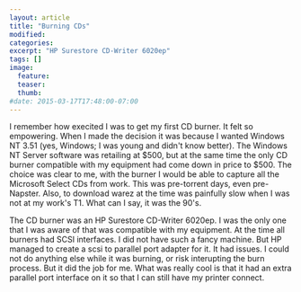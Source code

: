 ```yaml
---
layout: article
title: "Burning CDs"
modified:
categories:
excerpt: "HP Surestore CD-Writer 6020ep"
tags: []
image:
  feature:
  teaser:
  thumb:
#date: 2015-03-17T17:48:00-07:00
---
```

I remember how execited I was to get my first CD burner. It felt so empowering. When I made the decision it was because I wanted Windows NT 3.51 (yes, Windows; I was young and didn't know better). The Windows NT Server software was retailing at $500, but at the same time the only CD burner compatible with my equipment had come down in price to $500. The choice was clear to me, with the burner I would be able to capture all the Microsoft Select CDs from work. This was pre-torrent days, even pre-Napster. Also, to download warez at the time was painfully slow when I was not at my work's T1. What can I say, it was the 90's.

The CD burner was an HP Surestore CD-Writer 6020ep. I was the only one that I was aware of that was compatible with my equipment. At the time all burners had SCSI interfaces. I did not have such a fancy machine. But HP managed to create a scsi to parallel port adapter for it. It had issues. I could not do anything else while it was burning, or risk interupting the burn process. But it did the job for me. What was really cool is that it had an extra parallel port interface on it so that I can still have my printer connect.
